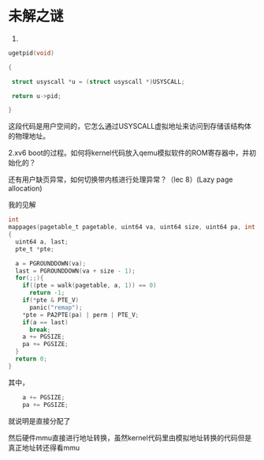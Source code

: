 # 未解之谜





1.

```c
ugetpid(void)

{

 struct usyscall *u = (struct usyscall *)USYSCALL;

 return u->pid;

}
```



这段代码是用户空间的，它怎么通过USYSCALL虚拟地址来访问到存储该结构体的物理地址。





2.xv6 boot的过程。如何将kernel代码放入qemu模拟软件的ROM寄存器中，并初始化的？

还有用户缺页异常，如何切换带内核进行处理异常？（lec 8）(Lazy page allocation)







我的见解

```c
int
mappages(pagetable_t pagetable, uint64 va, uint64 size, uint64 pa, int perm)
{
  uint64 a, last;
  pte_t *pte;

  a = PGROUNDDOWN(va);
  last = PGROUNDDOWN(va + size - 1);
  for(;;){
    if((pte = walk(pagetable, a, 1)) == 0)
      return -1;
    if(*pte & PTE_V)
      panic("remap");
    *pte = PA2PTE(pa) | perm | PTE_V;
    if(a == last)
      break;
    a += PGSIZE;
    pa += PGSIZE;
  }
  return 0;
}
```

其中，

```c
    a += PGSIZE;
    pa += PGSIZE;
```

就说明是直接分配了





然后硬件mmu直接进行地址转换，虽然kernel代码里由模拟地址转换的代码但是真正地址转还得看mmu